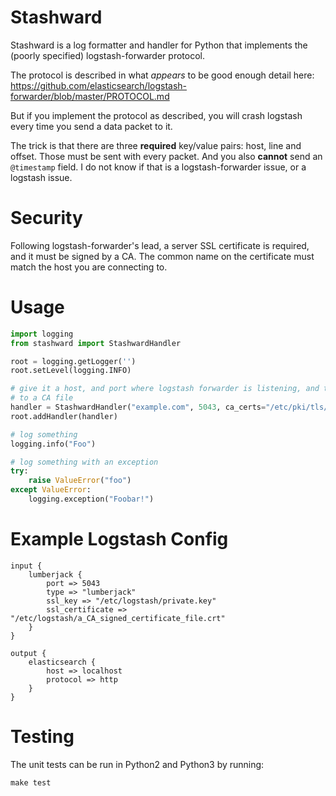 # Stashward

Stashward is a log formatter and handler for Python that implements the (poorly specified)
logstash-forwarder protocol.

The protocol is described in what *appears* to be good enough detail here:
https://github.com/elasticsearch/logstash-forwarder/blob/master/PROTOCOL.md

But if you implement the protocol as described, you will crash logstash every time
you send a data packet to it.

The trick is that there are three **required** key/value pairs: host, line and
offset. Those must be sent with every packet. And you also **cannot** send an
`@timestamp` field. I do not know if that is a logstash-forwarder issue, or a
logstash issue.

# Security

Following logstash-forwarder's lead, a server SSL certificate is required, and
it must be signed by a CA. The common name on the certificate must match the
host you are connecting to.

# Usage

```python
import logging
from stashward import StashwardHandler

root = logging.getLogger('')
root.setLevel(logging.INFO)

# give it a host, and port where logstash forwarder is listening, and the path
# to a CA file
handler = StashwardHandler("example.com", 5043, ca_certs="/etc/pki/tls/certs/ALL_CAs.crt")
root.addHandler(handler)

# log something
logging.info("Foo")

# log something with an exception
try:
    raise ValueError("foo")
except ValueError:
    logging.exception("Foobar!")
```

# Example Logstash Config

```
input {
    lumberjack {
        port => 5043
        type => "lumberjack"
        ssl_key => "/etc/logstash/private.key"
        ssl_certificate => "/etc/logstash/a_CA_signed_certificate_file.crt"
    }
}

output {
    elasticsearch {
        host => localhost
        protocol => http
    }
}
```

# Testing

The unit tests can be run in Python2 and Python3 by running:

    make test
